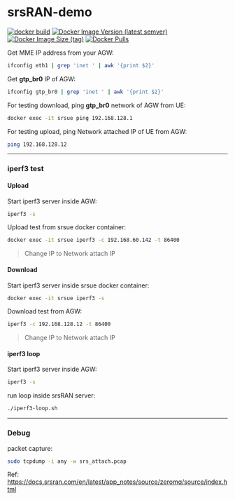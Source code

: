 # srsRAN-demo

[![docker build](https://github.com/ShubhamTatvamasi/srsRAN-demo/actions/workflows/docker-build.yml/badge.svg)](https://github.com/ShubhamTatvamasi/srsRAN-demo/actions/workflows/docker-build.yml)
[![Docker Image Version (latest semver)](https://img.shields.io/docker/v/shubhamtatvamasi/srsran-demo?sort=semver)](https://hub.docker.com/r/shubhamtatvamasi/srsran-demo)
[![Docker Image Size (tag)](https://img.shields.io/docker/image-size/shubhamtatvamasi/srsran-demo/latest)](https://hub.docker.com/r/shubhamtatvamasi/srsran-demo)
[![Docker Pulls](https://img.shields.io/docker/pulls/shubhamtatvamasi/srsran-demo)](https://hub.docker.com/r/shubhamtatvamasi/srsran-demo)


Get MME IP address from your AGW:
```bash
ifconfig eth1 | grep 'inet ' | awk '{print $2}'
```

Get **gtp_br0** IP of AGW:
```bash
ifconfig gtp_br0 | grep 'inet ' | awk '{print $2}'
```

For testing download, ping **gtp_br0** network of AGW from UE:
```bash
docker exec -it srsue ping 192.168.128.1
```

For testing upload, ping Network attached IP of UE from AGW:
```bash
ping 192.168.128.12
```
---

### iperf3 test

#### Upload

Start iperf3 server inside AGW:
```bash
iperf3 -s
```

Upload test from srsue docker container:
```bash
docker exec -it srsue iperf3 -c 192.168.60.142 -t 86400
```
> Change IP to Network attach IP

#### Download

Start iperf3 server inside srsue docker container:
```bash
docker exec -it srsue iperf3 -s
```

Download test from AGW:
```bash
iperf3 -c 192.168.128.12 -t 86400
```
> Change IP to Network attach IP

#### iperf3 loop

Start iperf3 server inside AGW:
```bash
iperf3 -s
```

run loop inside srsRAN server:
```bash
./iperf3-loop.sh
```
---

### Debug

packet capture:
```bash
sudo tcpdump -i any -w srs_attach.pcap
```

Ref: https://docs.srsran.com/en/latest/app_notes/source/zeromq/source/index.html

